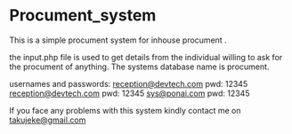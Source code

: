 # Procument_system

This is a simple procument system for inhouse procument .

the input.php file is used to get details from the individual willing to ask for the procument of anything. The systems database name is procument.

usernames and passwords:
reception@devtech.com   pwd: 12345
reception@devtech.com   pwd: 12345
sys@ponai.com           pwd: 12345

If you face any problems with this system kindly contact me on takujeke@gmail.com

